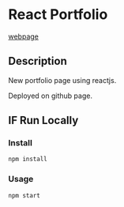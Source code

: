 # React Portfolio

[webpage](https://siyuanhuo.github.io/react-portfolio/)

## Description

New portfolio page using reactjs.

Deployed on github page.

## IF Run Locally

### Install

```
npm install
```

### Usage

```
npm start
```
